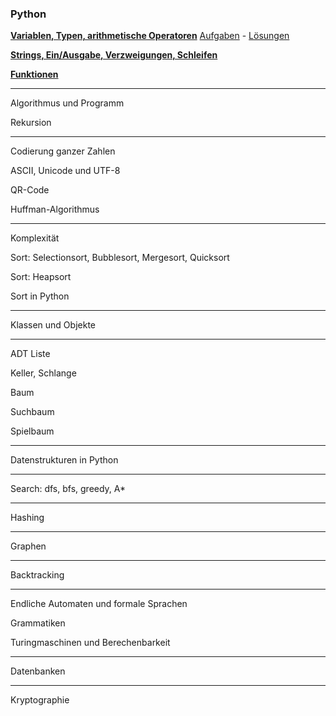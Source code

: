 ### Python


__[Variablen, Typen, arithmetische Operatoren](https://github.com/ktheu/KursNotebooks/blob/master/010_grundlagen.ipynb)__
[Aufgaben](Musteraufgaben/010_grundlagen.pdf) - [Lösungen](Musteraufgaben/010_grundlagen_L.pdf)


__[Strings, Ein/Ausgabe, Verzweigungen, Schleifen](https://github.com/ktheu/KursNotebooks/blob/master/020_schleifen.ipynb)__

__[Funktionen](https://github.com/ktheu/KursNotebooks/blob/master/030_funktionen.ipynb)__

------------------------------------

Algorithmus und Programm

Rekursion  

--------------------------------------------------

Codierung ganzer Zahlen

ASCII, Unicode und UTF-8

QR-Code

Huffman-Algorithmus

------------------------------------------------

Komplexität

Sort: Selectionsort, Bubblesort, Mergesort, Quicksort

Sort: Heapsort

Sort in Python

------------------------------------------------

Klassen und Objekte

-----------------------------------------------

ADT Liste

Keller, Schlange

Baum

Suchbaum

Spielbaum

-----------------------------------------------

Datenstrukturen in Python

------------------------------------------------

Search: dfs, bfs, greedy, A*

-------------------------------------------------

Hashing

-------------------------------------------------

Graphen

-------------------------------------------------

Backtracking

-------------------------------------------------

Endliche Automaten und formale Sprachen

Grammatiken

Turingmaschinen und Berechenbarkeit

--------------------------------------------------

Datenbanken

---------------------------------------------------

Kryptographie
